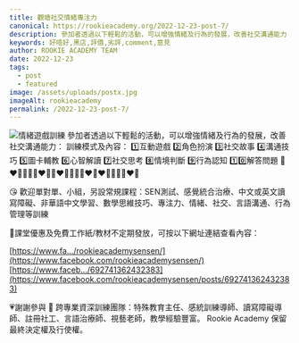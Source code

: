 ```yaml
---
title: 觀塘社交情緒專注力
canonical: https://rookieacademy.org/2022-12-23-post-7/
description: 參加者透過以下輕鬆的活動，可以增強情緒及行為的發展，改善社交溝通能力
keywords: 好唔好,黑店,評價,劣評,comment,意見
author: ROOKIE ACADEMY TEAM
date: 2022-12-23
tags:
  - post
  - featured
image: /assets/uploads/postx.jpg
imageAlt: rookieacademy
permalink: /2022-12-23-post-7/
---
```

![情緒遊戲訓練](/assets/uploads/posts.jpg)
參加者透過以下輕鬆的活動，可以增強情緒及行為的發展，改善社交溝通能力：
訓練模式及內容：
1️⃣互動遊戲
2️⃣角色扮演
3️⃣社交故事
4️⃣溝通技巧
5️⃣圖卡輔教
6️⃣心智解讀
7️⃣社交思考
8️⃣情境判斷
9️⃣行為認知 
1️⃣0️⃣解答問題
🧡❤💛💚💚💛❤🧡🧡❤💛💚💚💛❤🧡❤💛💚💚💛❤🧡

😘 歡迎單對單、小組，另設常規課程：SEN測試、感覺統合治療、中文或英文讀寫障礙、非華語中文學習、數學思維技巧、專注力、情緒、社交、言語溝通、行為管理等訓練

🥰課堂優惠及免費工作紙/教材不定期發放，可按以下網址連結查看內容：

[https://www.fa.../rookieacademysensen/](https://www.facebook.com/rookieacademysensen/)
[https://www.faceb.../692741362432383](https://www.facebook.com/rookieacademysensen/posts/692741362432383)

💗謝謝參與 
📝 跨專業資深訓練團隊：特殊教育主任、感統訓練導師、讀寫障礙導師、註冊社工、言語治療師、視藝老師，教學經驗豐富。
Rookie Academy 保留最終決定權及行使權。
